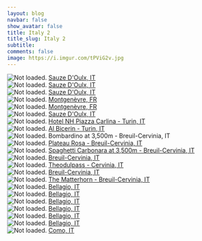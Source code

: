 ```yaml
---
layout: blog
navbar: false
show_avatar: false
title: Italy 2
title_slug: Italy 2
subtitle: 
comments: false
image: https://i.imgur.com/tPViG2v.jpg
---
```


<div class="img-container">
  <img src="https://i.imgur.com/lQwGAiG.jpg" alt="Not loaded." class="center-block">
  <a href="https://www.google.com/maps/search/?api=1&query=45.0269472,-6.8583833" target="_blank">
    <span class="img-caption-corner" style="display: inline;">Sauze D&#x27;Oulx, IT</span>
  </a>  
</div> 


<div class="img-container">
  <img src="https://i.imgur.com/WTBovaJ.jpg" alt="Not loaded." class="center-block">
  <a href="https://www.google.com/maps/search/?api=1&query=45.0271222,-6.8583250" target="_blank">
    <span class="img-caption-corner" style="display: inline;">Sauze D&#x27;Oulx, IT</span>
  </a>  
</div> 


<div class="img-container">
  <img src="https://i.imgur.com/U05YSVJ.jpg" alt="Not loaded." class="center-block">
  <a href="https://www.google.com/maps/search/?api=1&query=45.0257417,-6.8558194" target="_blank">
    <span class="img-caption-corner" style="display: inline;">Sauze D&#x27;Oulx, IT</span>
  </a>  
</div> 


<div class="img-container">
  <img src="https://i.imgur.com/vyLpabN.jpg" alt="Not loaded." class="center-block">
  <a href="https://www.google.com/maps/search/?api=1&query=44.9362139,-6.7465528" target="_blank">
    <span class="img-caption-corner" style="display: inline;">Montgenèvre, FR</span>
  </a>  
</div> 


<div class="img-container">
  <img src="https://i.imgur.com/iFmuiFK.jpg" alt="Not loaded." class="center-block">
  <a href="https://www.google.com/maps/search/?api=1&query=44.9065361,-6.7495306" target="_blank">
    <span class="img-caption-corner" style="display: inline;">Montgenèvre, FR</span>
  </a>  
</div> 


<div class="img-container">
  <img src="https://i.imgur.com/S3aOBa5.jpg" alt="Not loaded." class="center-block">
  <a href="https://www.google.com/maps/search/?api=1&query=45.0258667,-6.8555583" target="_blank">
    <span class="img-caption-corner" style="display: inline;">Sauze D&#x27;Oulx, IT</span>
  </a>  
</div> 


<div class="img-container">
  <img src="https://i.imgur.com/lPvgGEF.jpg" alt="Not loaded." class="center-block">
  <a href="https://www.google.com/maps/search/?api=1&query=45.0659139,-7.6891167" target="_blank">
    <span class="img-caption-corner" style="display: inline;">Hotel NH Piazza Carlina - Turin, IT</span>
  </a>  
</div> 


<div class="img-container">
  <img src="https://i.imgur.com/3OAqcbV.jpg" alt="Not loaded." class="center-block">
  <a href="https://www.google.com/maps/search/?api=1&query=45.0763556,-7.6790222" target="_blank">
    <span class="img-caption-corner" style="display: inline;">Al Bicerin - Turin, IT</span>
  </a>  
</div> 


<div class="img-container">
  <img src="https://i.imgur.com/XbR4gga.jpg" alt="Not loaded." class="center-block">
  <a  target="_blank">
    <span class="img-caption-corner" style="display: inline;">Bombardino at 3,500m - Breuil-Cervinia, IT</span>
  </a>  
</div> 


<div class="img-container">
  <img src="https://i.imgur.com/7uko9SP.jpg" alt="Not loaded." class="center-block">
  <a href="https://www.google.com/maps/search/?api=1&query=45.9341139,-7.7080444" target="_blank">
    <span class="img-caption-corner" style="display: inline;">Plateau Rosa - Breuil-Cervinia, IT</span>
  </a>  
</div> 


<div class="img-container">
  <img src="https://i.imgur.com/tnrs7yQ.jpg" alt="Not loaded." class="center-block">
  <a href="https://www.google.com/maps/search/?api=1&query=45.9338806,-7.7081000" target="_blank">
    <span class="img-caption-corner" style="display: inline;">Spaghetti Carbonara at 3,500m - Breuil-Cervinia, IT</span>
  </a>  
</div> 


<div class="img-container">
  <img src="https://i.imgur.com/IRvAANW.jpg" alt="Not loaded." class="center-block">
  <a href="https://www.google.com/maps/search/?api=1&query=45.9207750,-7.6822528" target="_blank">
    <span class="img-caption-corner" style="display: inline;">Breuil-Cervinia, IT</span>
  </a>  
</div> 


<div class="img-container">
  <img src="https://i.imgur.com/Hp1GF9v.jpg" alt="Not loaded." class="center-block">
  <a href="https://www.google.com/maps/search/?api=1&query=45.9439056,-7.7085917" target="_blank">
    <span class="img-caption-corner" style="display: inline;">Theodulpass - Cervinia, IT</span>
  </a>  
</div> 


<div class="img-container">
  <img src="https://i.imgur.com/tPViG2v.jpg" alt="Not loaded." class="center-block">
  <a href="https://www.google.com/maps/search/?api=1&query=45.9480444,-7.6946167" target="_blank">
    <span class="img-caption-corner" style="display: inline;">Breuil-Cervinia, IT</span>
  </a>  
</div> 


<div class="img-container">
  <img src="https://i.imgur.com/xeaiZFf.jpg" alt="Not loaded." class="center-block">
  <a href="https://www.google.com/maps/search/?api=1&query=45.9451361,-7.7085361" target="_blank">
    <span class="img-caption-corner" style="display: inline;">The Matterhorn - Breuil-Cervinia, IT</span>
  </a>  
</div> 


<div class="img-container">
  <img src="https://i.imgur.com/6DpkbOS.jpg" alt="Not loaded." class="center-block">
  <a href="https://www.google.com/maps/search/?api=1&query=45.9785415,9.2446595" target="_blank">
    <span class="img-caption-corner" style="display: inline;">Bellagio, IT</span>
  </a>  
</div> 


<div class="img-container">
  <img src="https://i.imgur.com/qmZx16I.jpg" alt="Not loaded." class="center-block">
  <a href="https://www.google.com/maps/search/?api=1&query=45.9785415,9.2446595" target="_blank">
    <span class="img-caption-corner" style="display: inline;">Bellagio, IT</span>
  </a>  
</div> 


<div class="img-container">
  <img src="https://i.imgur.com/kmnKTLe.jpg" alt="Not loaded." class="center-block">
  <a href="https://www.google.com/maps/search/?api=1&query=45.9785415,9.2446595" target="_blank">
    <span class="img-caption-corner" style="display: inline;">Bellagio, IT</span>
  </a>  
</div> 


<div class="img-container">
  <img src="https://i.imgur.com/cvzfpP9.jpg" alt="Not loaded." class="center-block">
  <a href="https://www.google.com/maps/search/?api=1&query=45.9785415,9.2446595" target="_blank">
    <span class="img-caption-corner" style="display: inline;">Bellagio, IT</span>
  </a>  
</div> 


<div class="img-container">
  <img src="https://i.imgur.com/rkABDKb.jpg" alt="Not loaded." class="center-block">
  <a href="https://www.google.com/maps/search/?api=1&query=45.9785415,9.2446595" target="_blank">
    <span class="img-caption-corner" style="display: inline;">Bellagio, IT</span>
  </a>  
</div> 


<div class="img-container">
  <img src="https://i.imgur.com/rFbStkW.jpg" alt="Not loaded." class="center-block">
  <a href="https://www.google.com/maps/search/?api=1&query=45.9779250,-9.2543167" target="_blank">
    <span class="img-caption-corner" style="display: inline;">Bellagio, IT</span>
  </a>  
</div> 


<div class="img-container">
  <img src="https://i.imgur.com/MXp8asI.jpg" alt="Not loaded." class="center-block">
  <a href="https://www.google.com/maps/search/?api=1&query=45.8121222,-9.0826500" target="_blank">
    <span class="img-caption-corner" style="display: inline;">Como, IT</span>
  </a>  
</div> 

